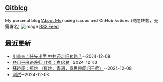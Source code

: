 ## [Gitblog](https://yihong0618.github.io/gitblog/)
My personal blog([About Me](https://github.com/yihong0618/gitblog/issues/282)) using issues and GitHub Actions (随意转载，无需署名)
![image](https://github.com/user-attachments/assets/a168bf11-661e-4566-b042-7fc9544de528)
[RSS Feed](https://raw.githubusercontent.com/luckypoem/gitblog-by-yihong0618/master/feed.xml)

## 最近更新
- [川普未上任先出手 中共还走旧套路？](https://github.com/luckypoem/gitblog-by-yihong0618/issues/4)--2024-12-08
- [冬日平泉路晚归 作者：白居易](https://github.com/luckypoem/gitblog-by-yihong0618/issues/3)--2024-12-08
- [蘇暁康：揽炒 （揽炒，粤语，意思是同归于尽）](https://github.com/luckypoem/gitblog-by-yihong0618/issues/2)--2024-12-08
- [测试](https://github.com/luckypoem/gitblog-by-yihong0618/issues/1)--2024-12-08
